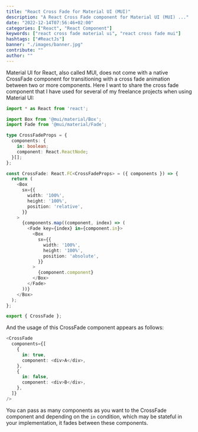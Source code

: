 ```yaml
---
title: "React Cross Fade for Material UI (MUI)"
description: "A React Cross Fade component for Material UI (MUI) ..."
date: "2022-12-14T07:56:46+02:00"
categories: ["React", "React Component"]
keywords: ["react cross fade material ui", "react cross fade mui"]
hashtags: ["#ReactJs"]
banner: "./images/banner.jpg"
contribute: ""
author: ""
---
```


<Sponsorship />

Material UI for React, also called MUI, does not come with a native CrossFade component for transitioning with a cross fade animation between two or more components. Here I want to share the cross fade component that I have used for several of my freelance projects when using Material UI:

```typescript
import * as React from 'react';

import Box from '@mui/material/Box';
import Fade from '@mui/material/Fade';

type CrossFadeProps = {
  components: {
    in: boolean;
    component: React.ReactNode;
  }[];
};

const CrossFade: React.FC<CrossFadeProps> = ({ components }) => {
  return (
    <Box
      sx={{
        width: '100%',
        height: '100%',
        position: 'relative',
      }}
    >
      {components.map((component, index) => (
        <Fade key={index} in={component.in}>
          <Box
            sx={{
              width: '100%',
              height: '100%',
              position: 'absolute',
            }}
          >
            {component.component}
          </Box>
        </Fade>
      ))}
    </Box>
  );
};

export { CrossFade };
```

And the usage of this CrossFade component appears as follows:

```typescript
<CrossFade
  components={[
    {
      in: true,
      component: <div>A</div>,
    },
    {
      in: false,
      component: <div>B</div>,
    },
  ]}
/>
```

You can pass as many components as you want to the CrossFade component and depending on the `in` condition, which may be stateful in your implementation, it fades between these components.
